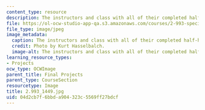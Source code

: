 ```yaml
---
content_type: resource
description: The instructors and class with all of their completed half-hull models.
file: https://ol-ocw-studio-app-qa.s3.amazonaws.com/courses/2-993-special-topics-in-mechanical-engineering-the-art-and-science-of-boat-design-january-iap-2007/04d2cb7f6bbda904323c5569ff27bdcf_29931449.jpg
file_type: image/jpeg
image_metadata:
  caption: The instructors and class with all of their completed half-hull models.
  credit: Photo by Kurt Hasselbalch.
  image-alt: The instructors and class with all of their completed half-hull models.
learning_resource_types:
- Projects
ocw_type: OCWImage
parent_title: Final Projects
parent_type: CourseSection
resourcetype: Image
title: 2.993_1449.jpg
uid: 04d2cb7f-6bbd-a904-323c-5569ff27bdcf
---
```

